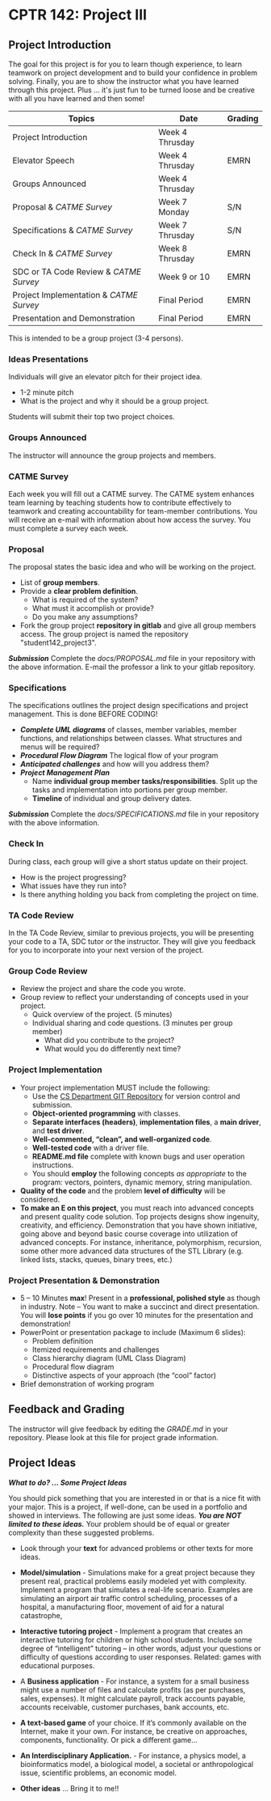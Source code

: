 # CPTR 142: Project III

## Project Introduction

The goal for this project is for you to learn though experience, to learn teamwork on project development and to build your confidence in problem solving.
Finally, you are to show the instructor what you have learned through this project.
Plus ... it's just fun to be turned loose and be creative with all you have learned and then some!

| Topics                                  | Date             | Grading   |
| --------------------------------------- | ---------------- | --------- |
| Project Introduction                    | Week 4 Thrusday  |           |
| Elevator Speech                         | Week 4 Thrusday  | EMRN      |
| Groups Announced                        | Week 4 Thrusday  |           |
| Proposal & _CATME Survey_               | Week 7 Monday    | S/N       |
| Specifications & _CATME Survey_         | Week 7 Thrusday  | S/N       |
| Check In & _CATME Survey_               | Week 8 Thrusday  | EMRN      |
| SDC or TA Code Review & _CATME Survey_  | Week 9 or 10     | EMRN      |
| Project Implementation & _CATME Survey_ | Final Period     | EMRN      |
| Presentation and Demonstration          | Final Period     | EMRN      |

This is intended to be a group project (3-4 persons).

### Ideas Presentations

Individuals will give an elevator pitch for their project idea.

* 1-2 minute pitch
* What is the project and why it should be a group project.

Students will submit their top two project choices.

### Groups Announced

The instructor will announce the group projects and members.

### CATME Survey

Each week you will fill out a CATME survey.
The CATME system enhances team learning by teaching students how to contribute effectively to teamwork and creating accountability for team-member contributions.
You will receive an e-mail with information about how access the survey.
You must complete a survey each week.

### Proposal

The proposal states the basic idea and who will be working on the project.

* List of __group members__.
* Provide a __clear problem definition__.
  * What is required of the system?
  * What must it accomplish or provide?
  * Do you make any assumptions?
* Fork the group project __repository in gitlab__ and give all group members access.
  The group project is named the repository "student142\_project3".

___Submission___
Complete the _docs/PROPOSAL.md_ file in your repository with the above information.
E-mail the professor a link to your gitlab repository.

### Specifications

The specifications outlines the project design specifications and project management.
This is done BEFORE CODING!

* ___Complete UML diagrams___ of classes, member variables, member functions, and relationships between classes.
  What structures and menus will be required?  
* ___Procedural Flow Diagram___ The logical flow of your program
* ___Anticipated challenges___ and how will you address them?  
* ___Project Management Plan___
  * Name __individual group member tasks/responsibilities__.
    Split up the tasks and implementation into portions per group member.
  * __Timeline__ of individual and group delivery dates.

___Submission___
Complete the _docs/SPECIFICATIONS.md_ file in your repository with the above information.

### Check In

During class, each group will give a short status update on their project.

* How is the project progressing?
* What issues have they run into?
* Is there anything holding you back from completing the project on time.

### TA Code Review

In the TA Code Review, similar to previous projects, you will be presenting your code to a TA, SDC tutor or the instructor.
They will give you feedback for you to incorporate into your next version of the project.

### Group Code Review

* Review the project and share the code you wrote.
* Group review to reflect your understanding of concepts used in your project.
  * Quick overview of the project. (5 minutes)
  * Individual sharing and code questions. (3 minutes per group member)
    * What did you contribute to the project?
    * What would you do differently next time?

### Project Implementation

* Your project implementation MUST include the following:
  * Use the [CS Department GIT Repository](http://gitlab.cs.wallawalla.edu) for version control and submission.
  * __Object-oriented programming__ with classes.
  * __Separate interfaces (headers)__, __implementation files__, a __main driver__, and  __test driver__.
  * __Well-commented, “clean”, and well-organized code__.
  * __Well-tested code__ with a driver file.
  * __README.md file__ complete with known bugs and user operation instructions.
  * You should __employ__ the following concepts _as appropriate_ to the program: vectors, pointers, dynamic memory, string manipulation.
* __Quality of the code__ and the problem __level of difficulty__ will be considered.
* __To make an E on this project__, you must reach into advanced concepts and present quality code solution.
  Top projects designs show ingenuity, creativity, and efficiency.
  Demonstration that you have shown initiative, going above and beyond basic course coverage into utilization of advanced concepts.
  For instance, inheritance, polymorphism, recursion, some other more advanced data structures of the STL Library (e.g. linked lists, stacks, queues, binary trees, etc.)

### Project Presentation & Demonstration

* 5 – 10 Minutes __max__!  Present in a __professional, polished style__ as though in industry.
  Note – You want to make a succinct and direct presentation.
  You will __lose points__ if you go over 10 minutes for the presentation and demonstration!
* PowerPoint or presentation package to include (Maximum 6 slides):
  * Problem definition
  * Itemized requirements and challenges
  * Class hierarchy diagram (UML Class Diagram)
  * Procedural flow diagram
  * Distinctive aspects of your approach (the “cool” factor)
* Brief demonstration of working program

## Feedback and Grading

The instructor will give feedback by editing the _GRADE.md_ in your repository.
Please look at this file for project grade information.

## Project Ideas

___What to do? ... Some Project Ideas___

You should pick something that you are interested in or that is a nice fit with your major.
This is a project, if well-done, can be used in a portfolio and showed in interviews.
The following are just some ideas.
___You are NOT limited to these ideas.___
Your problem should be of equal or greater complexity than these suggested problems.

* Look through your __text__ for advanced problems or other texts for more ideas.

* __Model/simulation__ -
  Simulations make for a great project because they present real, practical problems easily modeled yet with complexity.
  Implement a program that simulates a real-life scenario.
  Examples are simulating an airport air traffic control scheduling, processes of a hospital, a manufacturing floor, movement of aid for a natural catastrophe,

* __Interactive tutoring project__ -
  Implement a program that creates an interactive tutoring for children or high school students.
  Include some degree of “intelligent” tutoring – in other words, adjust your questions or difficulty of questions according to user responses.
  Related:  games with educational purposes.

* A __Business application__ -
  For instance, a system for a small business might use a number of files and calculate profits (as per purchases, sales, expenses).
  It might calculate payroll, track accounts payable, accounts receivable, customer purchases, bank accounts, etc.

* __A text-based game__ of your choice.
  If it’s commonly available on the Internet, make it your own.
  For instance, be creative on approaches, components, functionality.
  Or pick a different game...

* __An Interdisciplinary Application.__ -
  For instance, a physics model, a bioinformatics model, a biological model, a societal or anthropological issue, scientific problems, an economic model.

* __Other ideas__ ...  Bring it to me!!

